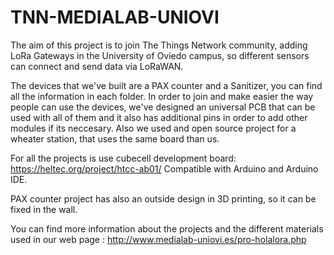 # TNN-MEDIALAB-UNIOVI

The aim of this project is to join The Things Network community, adding LoRa Gateways in the University of Oviedo campus, so different sensors can connect and send data via LoRaWAN.

The devices that we've built are a PAX counter and a Sanitizer, you can find all the information in each folder. In order to join and make easier the way people can use the devices, we've designed an universal PCB that can be used with all of them and it also has additional pins in order to add other modules if its neccesary. Also we used and open source project for a wheater station, that uses the same board than us. 

For all the projects is use cubecell development board: https://heltec.org/project/htcc-ab01/ Compatible with Arduino and Arduino IDE. 

PAX counter project has also an outside design in 3D printing, so it can be fixed in the wall.

You can find more information about the projects and the different materials used in our web page : http://www.medialab-uniovi.es/pro-holalora.php
